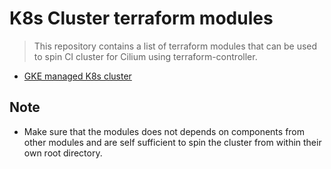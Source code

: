 # K8s Cluster terraform modules

> This repository contains a list of terraform modules that can be used to spin
CI cluster for Cilium using terraform-controller.

* [GKE managed K8s cluster](/gke)

## Note

* Make sure that the modules does not depends on components from other modules
 and are self sufficient to spin the cluster from within their own root
 directory.
